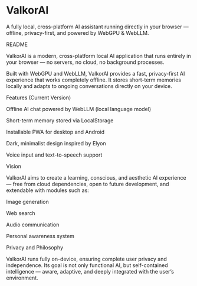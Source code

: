 # ValkorAI
A fully local, cross-platform AI assistant running directly in your browser — offline, privacy-first, and powered by WebGPU & WebLLM.

README

ValkorAI is a modern, cross-platform local AI application that runs entirely in your browser — no servers, no cloud, no background processes.

Built with WebGPU and WebLLM, ValkorAI provides a fast, privacy-first AI experience that works completely offline. It stores short-term memories locally and adapts to ongoing conversations directly on your device.

Features (Current Version)

Offline AI chat powered by WebLLM (local language model)

Short-term memory stored via LocalStorage

Installable PWA for desktop and Android

Dark, minimalist design inspired by Elyon

Voice input and text-to-speech support

Vision

ValkorAI aims to create a learning, conscious, and aesthetic AI experience — free from cloud dependencies, open to future development, and extendable with modules such as:

Image generation

Web search

Audio communication

Personal awareness system

Privacy and Philosophy

ValkorAI runs fully on-device, ensuring complete user privacy and independence. Its goal is not only functional AI, but self-contained intelligence — aware, adaptive, and deeply integrated with the user’s environment.

